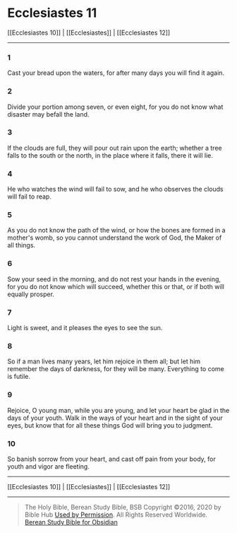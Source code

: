 # Ecclesiastes 11

[[Ecclesiastes 10]] | [[Ecclesiastes]] | [[Ecclesiastes 12]]

---

### 1
Cast your bread upon the waters, for after many days you will find it again.

### 2
Divide your portion among seven, or even eight, for you do not know what disaster may befall the land.

### 3
If the clouds are full, they will pour out rain upon the earth; whether a tree falls to the south or the north, in the place where it falls, there it will lie.

### 4
He who watches the wind will fail to sow, and he who observes the clouds will fail to reap.

### 5
As you do not know the path of the wind, or how the bones are formed in a mother's womb, so you cannot understand the work of God, the Maker of all things.

### 6
Sow your seed in the morning, and do not rest your hands in the evening, for you do not know which will succeed, whether this or that, or if both will equally prosper.

### 7
Light is sweet, and it pleases the eyes to see the sun.

### 8
So if a man lives many years, let him rejoice in them all; but let him remember the days of darkness, for they will be many. Everything to come is futile.

### 9
Rejoice, O young man, while you are young, and let your heart be glad in the days of your youth. Walk in the ways of your heart and in the sight of your eyes, but know that for all these things God will bring you to judgment.

### 10
So banish sorrow from your heart, and cast off pain from your body, for youth and vigor are fleeting.

---

[[Ecclesiastes 10]] | [[Ecclesiastes]] | [[Ecclesiastes 12]]

---

> The Holy Bible, Berean Study Bible, BSB
> Copyright &copy;2016, 2020 by Bible Hub
> [Used by Permission](https://berean.bible/terms.htm). All Rights Reserved Worldwide.
> [Berean Study Bible for Obsidian](https://github.com/gapmiss/berean-study-bible-for-obsidian)</small>

